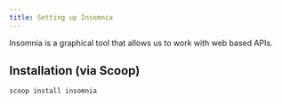 ```yaml
---
title: Setting up Insomnia
---
```


Insomnia is a graphical tool that allows us to work with web based APIs.

## Installation (via Scoop)

```sh
scoop install insomnia
```
